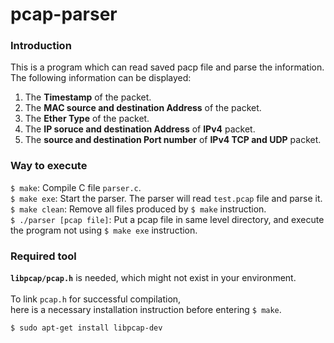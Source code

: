 # pcap-parser

### Introduction
This is a program which can read saved pacp file and parse the information. <br>
The following information can be displayed:
1. The **Timestamp** of the packet.
2. The **MAC source and destination Address** of the packet.
3. The **Ether Type** of the packet.
4. The **IP soruce and destination Address** of **IPv4** packet.
5. The **source and destination Port number** of **IPv4 TCP and UDP** packet.

### Way to execute
`$ make`: Compile C file `parser.c`. <br>
`$ make exe`: Start the parser. The parser will read `test.pcap` file and parse it. <br>
`$ make clean`: Remove all files produced by `$ make` instruction. <br>
`$ ./parser [pcap file]`: Put a pcap file in same level directory, and execute the program not using `$ make exe` instruction.

### Required tool
**`libpcap/pcap.h`** is needed, which might not exist in your environment. <br> <br>
To link `pcap.h` for successful compilation, <br> 
here is a necessary installation instruction before entering `$ make`. <br>
```
$ sudo apt-get install libpcap-dev
```
